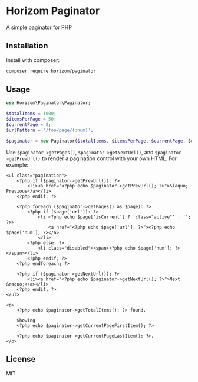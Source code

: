 # Horizom Paginator

A simple paginator for PHP

## Installation

Install with composer:

```bash
composer require horizom/paginator
```

## Usage

```php
use Horizom\Paginator\Paginator;

$totalItems = 1000;
$itemsPerPage = 50;
$currentPage = 8;
$urlPattern = '/foo/page/(:num)';

$paginator = new Paginator($totalItems, $itemsPerPage, $currentPage, $urlPattern);
```

Use `$paginator->getPages()`, `$paginator->getNextUrl()`, and `$paginator->getPrevUrl()` to render a pagination control with your own HTML. For example:

```
<ul class="pagination">
    <?php if ($paginator->getPrevUrl()): ?>
        <li><a href="<?php echo $paginator->getPrevUrl(); ?>">&laquo; Previous</a></li>
    <?php endif; ?>

    <?php foreach ($paginator->getPages() as $page): ?>
        <?php if ($page['url']): ?>
            <li <?php echo $page['isCurrent'] ? 'class="active"' : ''; ?>>
                <a href="<?php echo $page['url']; ?>"><?php echo $page['num']; ?></a>
            </li>
        <?php else: ?>
            <li class="disabled"><span><?php echo $page['num']; ?></span></li>
        <?php endif; ?>
    <?php endforeach; ?>

    <?php if ($paginator->getNextUrl()): ?>
        <li><a href="<?php echo $paginator->getNextUrl(); ?>">Next &raquo;</a></li>
    <?php endif; ?>
</ul>

<p>
    <?php echo $paginator->getTotalItems(); ?> found.
    
    Showing 
    <?php echo $paginator->getCurrentPageFirstItem(); ?> 
    - 
    <?php echo $paginator->getCurrentPageLastItem(); ?>.
</p>
```

## License

MIT
